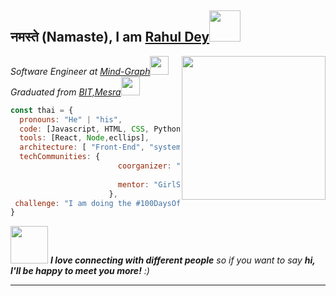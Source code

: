 ## नमस्ते (Namaste), I am [Rahul Dey](https://rahuldey613.github.io/)<img src="https://media.giphy.com/media/12oufCB0MyZ1Go/giphy.gif" width="50"></h2>
<img align='right' src="https://media.giphy.com/media/M9gbBd9nbDrOTu1Mqx/giphy.gif" width="230">
<p><em>Software Engineer at <a href="https://www.mind-graph.com/">Mind-Graph</a><img src="https://media.giphy.com/media/WUlplcMpOCEmTGBtBW/giphy.gif" width="30"></br>Graduated from <a href="https://www.bitmesra.ac.in/">BIT,Mesra</a><img src="https://media.giphy.com/media/fYSnHlufseco8Fh93Z/giphy.gif" width="30">
</em></p>


```javascript
const thai = {
  pronouns: "He" | "his",
  code: [Javascript, HTML, CSS, Python, Java],
  tools: [React, Node,ecllips],
  architecture: [ "Front-End", "system pattern"],
  techCommunities: {
                        coorganizer: "BIT-M",
                        
                        mentor: "GirlScript"
                      },
 challenge: "I am doing the #100DaysOfCode challenge focused on react & front-end"
}

```


<img src="https://media.giphy.com/media/LnQjpWaON8nhr21vNW/giphy.gif" width="60"> <em><b>I love connecting with different people</b> so if you want to say <b>hi, I'll be happy to meet you more!</b> :)</em>

---